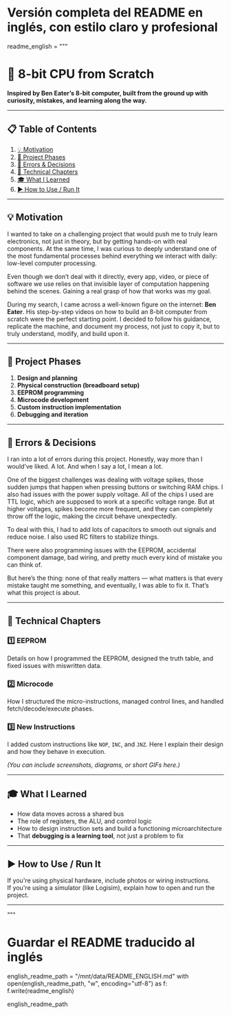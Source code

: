 # Versión completa del README en inglés, con estilo claro y profesional

readme_english = """
# 🧠 8-bit CPU from Scratch
**Inspired by Ben Eater’s 8-bit computer, built from the ground up with curiosity, mistakes, and learning along the way.**

---

## 📋 Table of Contents

1. [💡 Motivation](#💡-motivation)  
2. [🔨 Project Phases](#🔨-project-phases)  
3. [🐞 Errors & Decisions](#🐞-errors--decisions)  
4. [🧩 Technical Chapters](#🧩-technical-chapters)  
5. [🎓 What I Learned](#🎓-what-i-learned)  
6. [▶️ How to Use / Run It](#▶️-how-to-use--run-it)

---

## 💡 Motivation

I wanted to take on a challenging project that would push me to truly learn electronics, not just in theory, but by getting hands-on with real components. At the same time, I was curious to deeply understand one of the most fundamental processes behind everything we interact with daily: low-level computer processing.

Even though we don’t deal with it directly, every app, video, or piece of software we use relies on that invisible layer of computation happening behind the scenes. Gaining a real grasp of how that works was my goal.

During my search, I came across a well-known figure on the internet: **Ben Eater**. His step-by-step videos on how to build an 8-bit computer from scratch were the perfect starting point. I decided to follow his guidance, replicate the machine, and document my process, not just to copy it, but to truly understand, modify, and build upon it.

---

## 🔨 Project Phases

1. **Design and planning**  
2. **Physical construction (breadboard setup)**  
3. **EEPROM programming**  
4. **Microcode development**  
5. **Custom instruction implementation**  
6. **Debugging and iteration**

---

## 🐞 Errors & Decisions

I ran into a lot of errors during this project. Honestly, way more than I would’ve liked. A lot. And when I say a lot, I mean a lot.

One of the biggest challenges was dealing with voltage spikes, those sudden jumps that happen when pressing buttons or switching RAM chips. I also had issues with the power supply voltage. All of the chips I used are TTL logic, which are supposed to work at a specific voltage range. But at higher voltages, spikes become more frequent, and they can completely throw off the logic, making the circuit behave unexpectedly.

To deal with this, I had to add lots of capacitors to smooth out signals and reduce noise. I also used RC filters to stabilize things.

There were also programming issues with the EEPROM, accidental component damage, bad wiring, and pretty much every kind of mistake you can think of.

But here’s the thing: none of that really matters — what matters is that every mistake taught me something, and eventually, I was able to fix it. That’s what this project is about.

---

## 🧩 Technical Chapters

### 1️⃣ EEPROM

Details on how I programmed the EEPROM, designed the truth table, and fixed issues with miswritten data.

### 2️⃣ Microcode

How I structured the micro-instructions, managed control lines, and handled fetch/decode/execute phases.

### 3️⃣ New Instructions

I added custom instructions like `NOP`, `INC`, and `JNZ`. Here I explain their design and how they behave in execution.

*(You can include screenshots, diagrams, or short GIFs here.)*

---

## 🎓 What I Learned

- How data moves across a shared bus  
- The role of registers, the ALU, and control logic  
- How to design instruction sets and build a functioning microarchitecture  
- That **debugging is a learning tool**, not just a problem to fix

---

## ▶️ How to Use / Run It

If you're using physical hardware, include photos or wiring instructions.  
If you're using a simulator (like Logisim), explain how to open and run the project.

---
"""

# Guardar el README traducido al inglés
english_readme_path = "/mnt/data/README_ENGLISH.md"
with open(english_readme_path, "w", encoding="utf-8") as f:
    f.write(readme_english)

english_readme_path
